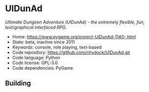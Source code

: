 # UlDunAd

_Ultimate Dungeon Adventure (UlDunAd) - the extremely flexible, fun, text/graphical interfaced RPG._

- Home: https://www.pygame.org/project-UlDunAd-1140-.html
- State: beta, inactive since 2011
- Keywords: console, role playing, text-based
- Code repository: https://github.com/nhydock/UlDunAd.git
- Code language: Python
- Code license: GPL-3.0
- Code dependencies: PyGame

## Building

